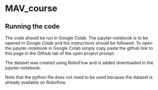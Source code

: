 # MAV_course
## Running the code
The code should be run in Google Colab. The jupyter-notebook is to be opened in Google Colab and the instructions should be followed.
To open the jupyter-notebook in Google Colab simply copy paste the github link to this page in the GitHub tab of the open project prompt.

The dataset was created using RoboFlow and is added downloaded in the jupyter-notebook.

Note that the python file does not need to be used because the dataset is already available on Roboflow.

